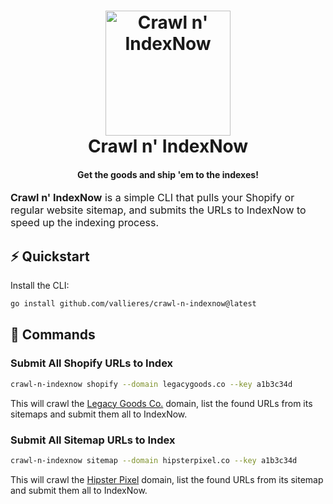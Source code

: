 <!-- markdownlint-disable MD002 MD013 MD033 MD041 -->
<h1 align="center">
  <a name="logo" href="https://github.com/vallieres/crawl-n-indexnow">
    <img src="https://github.com/vallieres/crawl-n-indexnow/assets/182217/01bf723d-b7c9-476e-8271-817e5ee3a4d2" alt="Crawl n' IndexNow" width="200"></a>
  <br>
  Crawl n' IndexNow
</h1>
<h4 align="center">Get the goods and ship 'em to the indexes!</h4>
<div align="center"></div>

<font size="3">
    <strong>Crawl n' IndexNow</strong> is a simple CLI that pulls your Shopify or regular website sitemap, 
        and submits the URLs to IndexNow to speed up the indexing process.
</font>


## ⚡️ Quickstart

Install the CLI:
```bash
go install github.com/vallieres/crawl-n-indexnow@latest
```

## 🎯 Commands

### Submit All Shopify URLs to Index

```bash
crawl-n-indexnow shopify --domain legacygoods.co --key a1b3c34d
```

This will crawl the [Legacy Goods Co.](https://legacygoods.co) domain, list the found URLs from its sitemaps and submit 
them all to IndexNow.

### Submit All Sitemap URLs to Index

```bash
crawl-n-indexnow sitemap --domain hipsterpixel.co --key a1b3c34d
```

This will crawl the [Hipster Pixel](https://hipsterpixel.co) domain, list the found URLs from its sitemap and submit
them all to IndexNow.